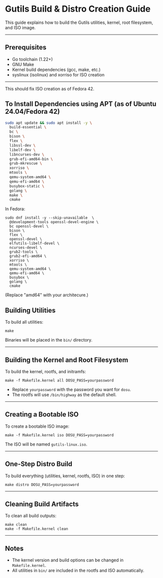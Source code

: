# Gutils Build & Distro Creation Guide

This guide explains how to build the Gutils utilities, kernel, root filesystem, and ISO image.

---

## Prerequisites
- Go toolchain (1.22+)
- GNU Make
- Kernel build dependencies (gcc, make, etc.)
- syslinux (isolinux) and xorriso for ISO creation

---

This should fix ISO creation as of Fedora 42.

## To Install Dependencies using APT (as of Ubuntu 24.04/Fedora 42)

```bash
sudo apt update && sudo apt install -y \
  build-essential \
  bc \
  bison \
  flex \
  libssl-dev \
  libelf-dev \
  libncurses-dev \
  grub-efi-amd64-bin \
  grub-mkrescue \
  xorriso \
  mtools \
  qemu-system-amd64 \
  qemu-efi-amd64 \
  busybox-static \
  golang \
  make \
  cmake
```

In Fedora:

```
sudo dnf install -y --skip-unavailable  \
  @development-tools openssl-devel-engine \
  bc openssl-devel \
  bison \
  flex \
  openssl-devel \
  elfutils-libelf-devel \
  ncurses-devel \
  grub2-tools \
  grub2-efi-amd64 \
  xorriso \
  mtools \
  qemu-system-amd64 \
  qemu-efi-amd64 \
  busybox \
  golang \
  cmake
```
(Replace "amd64" with your architecure.)

## Building Utilities
To build all utilities:
```
make
```
Binaries will be placed in the `bin/` directory.

---

## Building the Kernel and Root Filesystem
To build the kernel, rootfs, and initramfs:
```
make -f Makefile.kernel all DOSU_PASS=yourpassword
```
- Replace `yourpassword` with the password you want for `dosu`.
- The rootfs will use `/bin/highway` as the default shell.

---

## Creating a Bootable ISO
To create a bootable ISO image:
```
make -f Makefile.kernel iso DOSU_PASS=yourpassword
```
The ISO will be named `gutils-linux.iso`.

---

## One-Step Distro Build
To build everything (utilities, kernel, rootfs, ISO) in one step:
```
make distro DOSU_PASS=yourpassword
```

---

## Cleaning Build Artifacts
To clean all build outputs:
```
make clean
make -f Makefile.kernel clean
```

---

## Notes
- The kernel version and build options can be changed in `Makefile.kernel`.
- All utilities in `bin/` are included in the rootfs and ISO automatically. 
